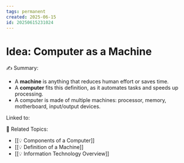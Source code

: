 ```yaml
---
tags: permanent
created: 2025-06-15
id: 20250615231024
---
```


# Idea: Computer as a Machine

✍ Summary:
- A **machine** is anything that reduces human effort or saves time.
- A **computer** fits this definition, as it automates tasks and speeds up processing.
- A computer is made of multiple machines: processor, memory, motherboard, input/output devices.

Linked to:


👀 Related Topics:
- [[💡 Components of a Computer]]
- [[💡 Definition of a Machine]]
- [[💡 Information Technology Overview]]
